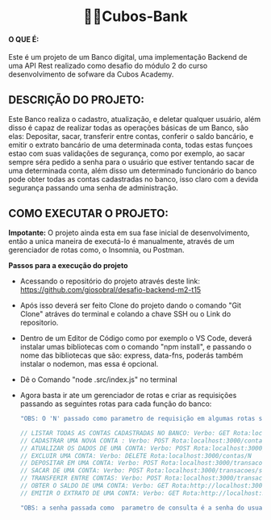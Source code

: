<h1 align="center"> 💠🏦Cubos-Bank</h1> 

#### O QUE É:
Este é um projeto de um Banco digital, uma implementação Backend de uma API Rest realizado como desafio do módulo 2 do curso desenvolvimento de sofware da Cubos Academy.

## DESCRIÇÃO DO PROJETO:
Este Banco realiza o cadastro, atualização, e deletar qualquer usuário, além disso é capaz de realizar todas as operações básicas de um Banco, são elas:
Depositar, sacar, transferir entre contas, conferir o saldo bancário, e  emitir o extrato bancário de uma determinada conta, todas estas funçoes estao com
suas validações de segurança, como por exemplo, ao sacar sempre séra pedido a senha para o usuário que estiver tentando sacar de uma determinada conta, além disso
um determinado funcionário do banco pode obter todas as contas cadastradas no banco, isso claro com a devida segurança passando uma senha de administração.

## COMO EXECUTAR O PROJETO:
**Impotante:** O projeto ainda esta em sua fase inicial de desenvolvimento, então a unica maneira de executá-lo é  manualmente, através de um gerenciador de rotas como, o Insomnia, ou Postman.

**Passos para a execução do projeto**

- Acessando o repositório do projeto através deste link: <a target="_blank" href="https://github.com/giosobral/desafio-backend-m2-t15">https://github.com/giosobral/desafio-backend-m2-t15</a>
- Após isso deverá ser feito Clone do projeto dando o comando "Git Clone" atráves do terminal e colando a chave SSH ou o Link do repositorio.
- Dentro de um Editor de Código como por exemplo o VS Code, deverá instalar umas bibliotecas com o comando "npm install", e passando o nome das bibliotecas que são: express, data-fns, poderás também instalar o nodemon, mas essa é opcional.
- Dê o Comando "node .src/index.js" no terminal
- Agora basta ir ate um gerenciador de rotas e criar as requisições passando as seguintes rotas para cada função do banco:

   ```javascript
   "OBS: O 'N' passado como parametro de requisição em algumas rotas significa o numero da conta, no caso vc deverá substituir este por um número"

  // LISTAR TODAS AS CONTAS CADASTRADAS NO BANCO: Verbo: GET Rota:localhost:3000/contas?senha_banco=Cubos123Bank
  // CADASTRAR UMA NOVA CONTA : Verbo: POST Rota:localhost:3000/contas
  // ATUALIZAR OS DADOS DE UMA CONTA: Verbo: POST Rota:localhost:3000/contas/N/usuario 
  // EXCLUIR UMA CONTA: Verbo: DELETE Rota:localhost:3000/contas/N
  // DEPOSITAR EM UMA CONTA: Verbo: POST Rota:localhost:3000/transacoes/depositar
  // SACAR DE UMA CONTA: Verbo: POST Rota:localhost:3000/transacoes/sacar
  // TRANSFERIR ENTRE CONTAS: Verbo: POST Rota:localhost:3000/transacoes/transferir
  // OBTER O SALDO DE UMA CONTA: Verbo: GET Rota:http://localhost:3000/contas/saldo?numero_conta=1&senha=12345
  // EMITIR O EXTRATO DE UMA CONTA: Verbo: GET Rota:http://localhost:3000/contas/saldo?numero_conta=1&senha=12345

   "OBS: a senha passada como  parametro de consulta é a senha do usuario informado pelo numero da conta, já a senha_banco é a senha administrativa do banco"
  ``` 






